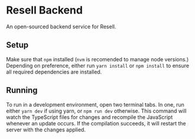 # Resell Backend
An open-sourced backend service for Resell.

## Setup
Make sure that `npm` installed (`nvm` is recomended to manage node versions.)  
Depending on preference, either run `yarn install` or `npm install` to ensure
all required dependencies are installed. 

## Running
To run in a development environment, open two terminal tabs. In one, run either
`yarn dev` if using yarn, or `npm run dev` otherwise. This command will
watch the TypeScript files for changes and recompile the JavaScript whenever an
update occurs. If the compilation succeeds, it will restart the server with the
changes applied.